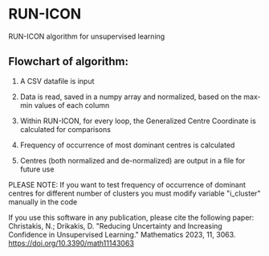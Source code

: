 # RUN-ICON
RUN-ICON algorithm for unsupervised learning

## Flowchart of algorithm:

1. A CSV datafile is input

2. Data is read, saved in a numpy array and normalized, based on the max-min values of each column

3. Within RUN-ICON, for every loop, the Generalized Centre Coordinate is calculated for comparisons

4. Frequency of occurrence of most dominant centres is calculated

5. Centres (both normalized and de-normalized) are output in a file for future use


PLEASE NOTE: If you want to test frequency of occurrence of dominant centres for different number of clusters 
              you must modify variable "i_cluster" manually in the code
 


If you use this software in any publication, please cite the following paper:
Christakis, N.; Drikakis, D. "Reducing Uncertainty and Increasing Confidence in Unsupervised Learning." Mathematics 2023, 11, 3063. https://doi.org/10.3390/math11143063
